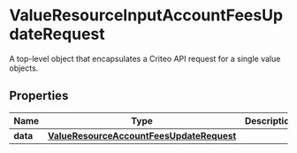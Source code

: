 

# ValueResourceInputAccountFeesUpdateRequest

A top-level object that encapsulates a Criteo API request for a single value objects.

## Properties

| Name | Type | Description | Notes |
|------------ | ------------- | ------------- | -------------|
|**data** | [**ValueResourceAccountFeesUpdateRequest**](ValueResourceAccountFeesUpdateRequest.md) |  |  [optional] |



